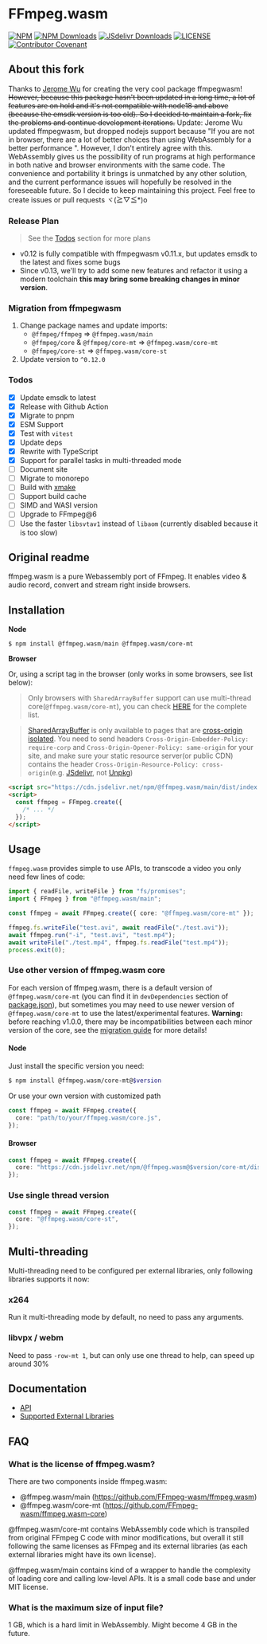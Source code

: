 # FFmpeg.wasm

[![NPM](https://img.shields.io/npm/v/%40ffmpeg.wasm/main)](https://www.npmjs.com/package/@ffmpeg.wasm/main)
[![NPM Downloads](https://img.shields.io/npm/dm/@ffmpeg.wasm/main.svg)](https://www.npmjs.com/package/@ffmpeg.wasm/main)
[![JSdelivr Downloads](https://data.jsdelivr.com/v1/package/npm/@ffmpeg.wasm/main/badge)](https://www.jsdelivr.com/package/npm/@ffmpeg.wasm/main)
[![LICENSE](https://img.shields.io/npm/l/%40ffmpeg.wasm%2Fmain)](./LICENSE)
[![Contributor Covenant](https://img.shields.io/badge/Contributor%20Covenant-2.1-4baaaa.svg)](CODE_OF_CONDUCT.md)

## About this fork

Thanks to [Jerome Wu](https://github.com/jeromewu) for creating the very cool package ffmpegwasm!
~~However, because this package hasn't been updated in a long time, a lot of features are on hold and it's not compatible with node18 and above (because the emsdk version is too old). So I decided to maintain a fork, fix the problems and continue development iterations.~~
Update: Jerome Wu updated ffmpegwasm, but dropped nodejs support because "If you are not in browser, there are a lot of better choices than using WebAssembly for a better performance ". However, I don't entirely agree with this. WebAssembly gives us the possibility of run programs at high performance in both native and browser environments with the same code. The convenience and portability it brings is unmatched by any other solution, and the current performance issues will hopefully be resolved in the foreseeable future. So I decide to keep maintaining this project.
Feel free to create issues or pull requests ヾ(≧▽≦\*)o

### Release Plan

> See the [Todos](#todos) section for more plans

- v0.12 is fully compatible with ffmpegwasm v0.11.x, but updates emsdk to the latest and fixes some bugs
- Since v0.13, we'll try to add some new features and refactor it using a modern toolchain **this may bring some breaking changes in minor version**.

### Migration from ffmpegwasm

1. Change package names and update imports:
   - `@ffmpeg/ffmpeg` => `@ffmpeg.wasm/main`
   - `@ffmpeg/core` & `@ffmpeg/core-mt` => `@ffmpeg.wasm/core-mt`
   - `@ffmpeg/core-st` => `@ffmpeg.wasm/core-st`
2. Update version to `^0.12.0`

### Todos

- [x] Update emsdk to latest
- [x] Release with Github Action
- [x] Migrate to pnpm
- [x] ESM Support
- [x] Test with `vitest`
- [x] Update deps
- [x] Rewrite with TypeScript
- [x] Support for parallel tasks in multi-threaded mode
- [ ] Document site
- [ ] Migrate to monorepo
- [ ] Build with [xmake](https://xmake.io/)
- [ ] Support build cache
- [ ] SIMD and WASI version
- [ ] Upgrade to FFmpeg@6
- [ ] Use the faster `libsvtav1` instead of `libaom` (currently disabled because it is too slow)

## Original readme

ffmpeg.wasm is a pure Webassembly port of FFmpeg. It enables video & audio record, convert and stream right inside browsers.

## Installation

**Node**

```
$ npm install @ffmpeg.wasm/main @ffmpeg.wasm/core-mt
```

**Browser**

Or, using a script tag in the browser (only works in some browsers, see list below):

> Only browsers with `SharedArrayBuffer` support can use multi-thread core(`@ffmpeg.wasm/core-mt`), you can check [HERE](https://caniuse.com/sharedarraybuffer) for the complete list.

> [SharedArrayBuffer](https://developer.mozilla.org/docs/Web/JavaScript/Reference/Global_Objects/SharedArrayBuffer) is only available to pages that are [cross-origin isolated](https://developer.chrome.com/blog/enabling-shared-array-buffer/#cross-origin-isolation). You need to send headers `Cross-Origin-Embedder-Policy: require-corp` and `Cross-Origin-Opener-Policy: same-origin` for your site, and make sure your static resource server(or public CDN) contains the header `Cross-Origin-Resource-Policy: cross-origin`(e.g. [JSdelivr](https://jsdelivr.com), not [Unpkg](https://unpkg.com))

```html
<script src="https://cdn.jsdelivr.net/npm/@ffmpeg.wasm/main/dist/index.global.js"></script>
<script>
  const ffmpeg = FFmpeg.create({
    /* ... */
  });
</script>
```

## Usage

`ffmpeg.wasm` provides simple to use APIs, to transcode a video you only need few lines of code:

```ts
import { readFile, writeFile } from "fs/promises";
import { FFmpeg } from "@ffmpeg.wasm/main";

const ffmpeg = await FFmpeg.create({ core: "@ffmpeg.wasm/core-mt" });

ffmpeg.fs.writeFile("test.avi", await readFile("./test.avi"));
await ffmpeg.run("-i", "test.avi", "test.mp4");
await writeFile("./test.mp4", ffmpeg.fs.readFile("test.mp4"));
process.exit(0);
```

### Use other version of ffmpeg.wasm core

For each version of ffmpeg.wasm, there is a default version of `@ffmpeg.wasm/core-mt` (you can find it in `devDependencies` section of [package.json](./package.json)), but sometimes you may need to use newer version of `@ffmpeg.wasm/core-mt` to use the latest/experimental features.
**Warning:** before reaching v1.0.0, there may be incompatibilities between each minor version of the core, see the [migration guide](./docs/migrate/README.md) for more details!

#### Node

Just install the specific version you need:

```sh
$ npm install @ffmpeg.wasm/core-mt@$version
```

Or use your own version with customized path

```ts
const ffmpeg = await FFmpeg.create({
  core: "path/to/your/ffmpeg.wasm/core.js",
});
```

#### Browser

```ts
const ffmpeg = await FFmpeg.create({
  core: "https://cdn.jsdelivr.net/npm/@ffmpeg.wasm@$version/core-mt/dist/core.min.js",
});
```

### Use single thread version

```ts
const ffmpeg = await FFmpeg.create({
  core: "@ffmpeg.wasm/core-st",
});
```

## Multi-threading

Multi-threading need to be configured per external libraries, only following libraries supports it now:

### x264

Run it multi-threading mode by default, no need to pass any arguments.

### libvpx / webm

Need to pass `-row-mt 1`, but can only use one thread to help, can speed up around 30%

## Documentation

- [API](./docs/api.md)
- [Supported External Libraries](https://github.com/FFmpeg-wasm/ffmpeg.wasm-core#configuration)

## FAQ

### What is the license of ffmpeg.wasm?

There are two components inside ffmpeg.wasm:

- @ffmpeg.wasm/main (https://github.com/FFmpeg-wasm/ffmpeg.wasm)
- @ffmpeg.wasm/core-mt (https://github.com/FFmpeg-wasm/ffmpeg.wasm-core)

@ffmpeg.wasm/core-mt contains WebAssembly code which is transpiled from original FFmpeg C code with minor modifications, but overall it still following the same licenses as FFmpeg and its external libraries (as each external libraries might have its own license).

@ffmpeg.wasm/main contains kind of a wrapper to handle the complexity of loading core and calling low-level APIs. It is a small code base and under MIT license.

### What is the maximum size of input file?

1 GB, which is a hard limit in WebAssembly. Might become 4 GB in the future.
